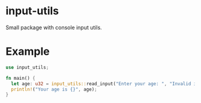 # input-utils
Small package with console input utils.

# Example
```Rust
use input_utils;

fn main() {
  let age: u32 = input_utils::read_input("Enter your age: ", "Invalid input.\n");
  println!("Your age is {}", age);
}
```
